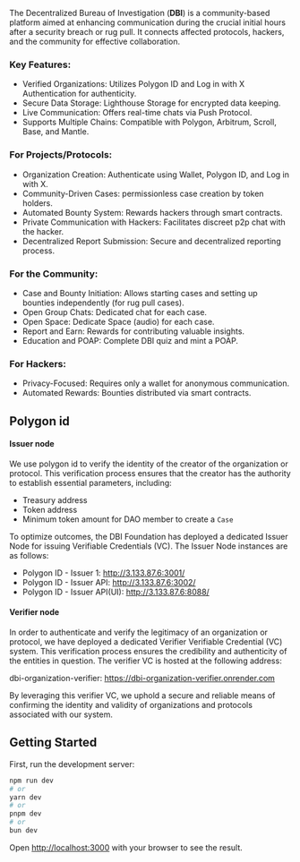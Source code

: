 The Decentralized Bureau of Investigation (**DBI**) is a community-based platform aimed at enhancing communication during the crucial initial hours after a security breach or rug pull. It connects affected protocols, hackers, and the community for effective collaboration.

### Key Features:
* Verified Organizations: Utilizes Polygon ID and Log in with X Authentication for authenticity. 
* Secure Data Storage: Lighthouse Storage for encrypted data keeping. 
* Live Communication: Offers real-time chats via Push Protocol. 
* Supports Multiple Chains: Compatible with Polygon, Arbitrum, Scroll, Base, and Mantle.

### For Projects/Protocols:
* Organization Creation: Authenticate using Wallet, Polygon ID, and Log in with X.
* Community-Driven Cases: permissionless case creation by token holders.
* Automated Bounty System: Rewards hackers through smart contracts.
* Private Communication with Hackers: Facilitates discreet p2p chat with the hacker.
* Decentralized Report Submission: Secure and decentralized reporting process.

### For the Community:
* Case and Bounty Initiation: Allows starting cases and setting up bounties independently (for rug pull cases).
* Open Group Chats: Dedicated chat for each case.
* Open Space: Dedicate Space (audio) for each case.
* Report and Earn: Rewards for contributing valuable insights.
* Education and POAP: Complete DBI quiz and mint a POAP.

### For Hackers:
* Privacy-Focused: Requires only a wallet for anonymous communication.
* Automated Rewards: Bounties distributed via smart contracts.

## Polygon id
#### Issuer node
We use polygon id to verify the identity of the creator of the organization or protocol. This verification process ensures that the creator has the authority to establish essential parameters, including:
- Treasury address
- Token address
- Minimum token amount for DAO member to create a `Case`

To optimize outcomes, the DBI Foundation has deployed a dedicated Issuer Node for issuing Verifiable Credentials (VC). The Issuer Node instances are as follows:
- Polygon ID - Issuer 1: http://3.133.87.6:3001/
- Polygon ID - Issuer API: http://3.133.87.6:3002/
- Polygon ID - Issuer API(UI): http://3.133.87.6:8088/

#### Verifier node
In order to authenticate and verify the legitimacy of an organization or protocol, we have deployed a dedicated Verifier Verifiable Credential (VC) system. This verification process ensures the credibility and authenticity of the entities in question. The verifier VC is hosted at the following address:

dbi-organization-verifier: https://dbi-organization-verifier.onrender.com

By leveraging this verifier VC, we uphold a secure and reliable means of confirming the identity and validity of organizations and protocols associated with our system.


## Getting Started

First, run the development server:

```bash
npm run dev
# or
yarn dev
# or
pnpm dev
# or
bun dev
```

Open [http://localhost:3000](http://localhost:3000) with your browser to see the result.